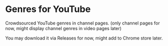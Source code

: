 # Genres for YouTube
Crowdsourced YouTube genres in channel pages. (only channel pages for now, might display channel genres in video pages later)

You may download it via Releases for now, might add to Chrome store later.
